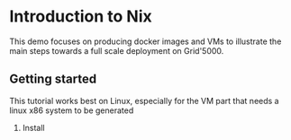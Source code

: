 # Introduction to Nix

This demo focuses on producing docker images and VMs to illustrate the main steps towards a full scale deployment on Grid'5000.

## Getting started

This tutorial works best on Linux, especially for the VM part that needs a linux x86 system to be generated

1.  Install 